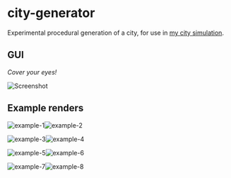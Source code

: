 # city-generator
Experimental procedural generation of a city, for use in [my city simulation](https://github.com/DomWilliams0/well-designed-simulation).

## GUI

*Cover your eyes!*

![Screenshot](images/gui.png)

## Example renders
![example-1](images/example-1.png)![example-2](images/example-2.png)

![example-3](images/example-3.png)![example-4](images/example-4.png)

![example-5](images/example-5.png)![example-6](images/example-6.png)

![example-7](images/example-7.png)![example-8](images/example-8.png)
